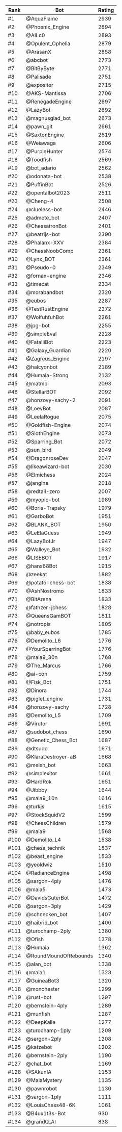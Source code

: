 Rank|Bot|Rating
---|---|---
#1|@AquaFlame|2939
#2|@Phoenix_Engine|2894
#3|@AILc0|2893
#4|@Opulent_Ophelia|2879
#5|@ArasanX|2858
#6|@abcbot|2773
#7|@BitByByte|2771
#8|@Palisade|2751
#9|@expositor|2715
#10|@AKS-Mantissa|2706
#11|@RenegadeEngine|2697
#12|@LazyBot|2692
#13|@magnusglad_bot|2673
#14|@pawn_git|2661
#15|@SaxtonEngine|2619
#16|@Weiawaga|2606
#17|@PurpleHunter|2574
#18|@Toodfish|2569
#19|@bot_adario|2562
#20|@odonata-bot|2538
#21|@PuffinBot|2526
#22|@opentalbot2023|2511
#23|@Cheng-4|2508
#24|@clueless-bot|2446
#25|@admete_bot|2407
#26|@ChessatronBot|2401
#27|@beatrijs-bot|2390
#28|@Phalanx-XXV|2384
#29|@ChessNoobComp|2361
#30|@Lynx_BOT|2361
#31|@Pseudo-0|2349
#32|@fornax-engine|2346
#33|@timecat|2334
#34|@morabandbot|2320
#35|@eubos|2287
#36|@TestRustEngine|2272
#37|@WolfuhfuhBot|2261
#38|@jpg-bot|2255
#39|@simpleEval|2228
#40|@FataliiBot|2223
#41|@Galaxy_Guardian|2220
#42|@Zagreus_Engine|2197
#43|@halcyonbot|2189
#44|@Humaia-Strong|2132
#45|@matmoi|2093
#46|@StellarBOT|2092
#47|@honzovy-sachy-2|2091
#48|@LoevBot|2087
#49|@LeelaRogue|2075
#50|@Goldfish-Engine|2074
#51|@SlothEngine|2073
#52|@Sparring_Bot|2072
#53|@sun_bird|2049
#54|@DragonroseDev|2047
#55|@likeawizard-bot|2030
#56|@Elmichess|2024
#57|@jangine|2018
#58|@redtail-zero|2007
#59|@myopic-bot|1989
#60|@Boris-Trapsky|1979
#61|@GarboBot|1951
#62|@BLANK_BOT|1950
#63|@LeElaGuess|1949
#64|@LazyBotJr|1947
#65|@Walleye_Bot|1932
#66|@LISEBOT|1917
#67|@hans68Bot|1915
#68|@zeekat|1882
#69|@potato-chess-bot|1838
#70|@AshNostromo|1833
#71|@BitArena|1833
#72|@fathzer-jchess|1828
#73|@QueensGamBOT|1811
#74|@notropis|1805
#75|@baby_eubos|1785
#76|@Demolito_L6|1776
#77|@YourSparringBot|1776
#78|@maia9_30n|1768
#79|@The_Marcus|1766
#80|@ai-con|1759
#81|@Fisk_Bot|1751
#82|@Dinora|1744
#83|@piglet_engine|1731
#84|@honzovy-sachy|1728
#85|@Demolito_L5|1709
#86|@Virutor|1691
#87|@sudobot_chess|1690
#88|@Genetic_Chess_Bot|1687
#89|@dtsudo|1671
#90|@KlaraDestroyer-aB|1668
#91|@melsh_bot|1663
#92|@simplexitor|1661
#93|@HardRok|1651
#94|@Jibbby|1644
#95|@maia9_10n|1616
#96|@turkjs|1615
#97|@StockSquidV2|1599
#98|@ChessChildren|1579
#99|@maia9|1568
#100|@Demolito_L4|1538
#101|@chess_technik|1537
#102|@beast_engine|1533
#103|@yeoldwiz|1510
#104|@RadianceEngine|1498
#105|@sargon-4ply|1476
#106|@maia5|1473
#107|@DavidsGuterBot|1472
#108|@sargon-3ply|1429
#109|@schnecken_bot|1407
#110|@haibrid_bot|1400
#111|@turochamp-2ply|1380
#112|@Ofish|1378
#113|@Humaia|1362
#114|@RoundMoundOfRebounds|1340
#115|@alan_bot|1338
#116|@maia1|1323
#117|@GuineaBot3|1320
#118|@monchester|1299
#119|@rust-bot|1297
#120|@bernstein-4ply|1289
#121|@munfish|1287
#122|@DeepKalle|1277
#123|@turochamp-1ply|1209
#124|@sargon-2ply|1208
#125|@katzebot|1202
#126|@bernstein-2ply|1190
#127|@chat_bot|1169
#128|@SAkunIA|1153
#129|@MaiaMystery|1135
#130|@pawnrobot|1130
#131|@sargon-1ply|1111
#132|@LouisChess48-6K|1061
#133|@B4ux1t3s-Bot|930
#134|@grandQ_AI|838
